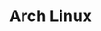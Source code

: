---
title: Arch Linux
listItem: Arch Linux
url: /apps/linux/arch-linux/
section: Arch Linux
platform: linux
layout: setup-article
weight: 70
---